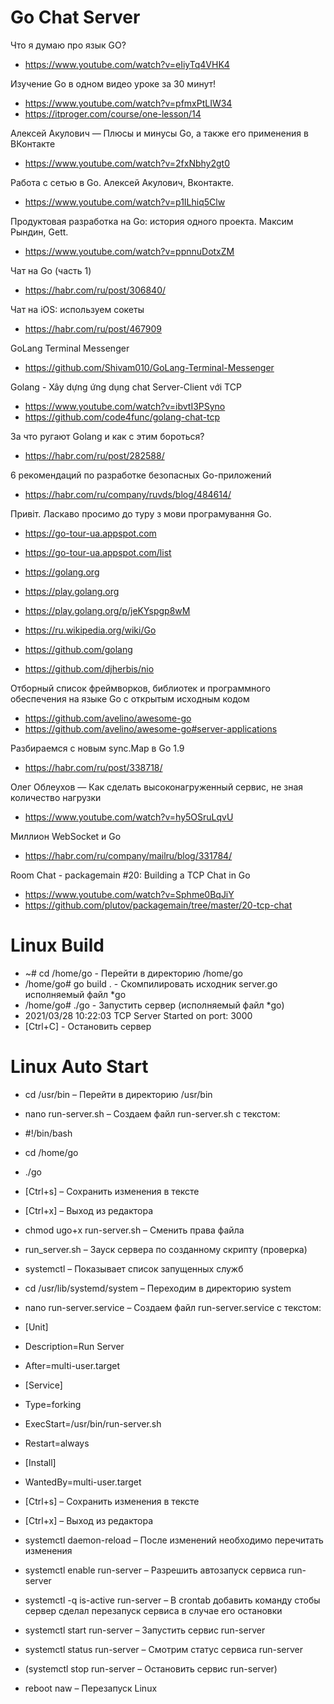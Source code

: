 # Go Chat Server

Что я думаю про язык GO?
- https://www.youtube.com/watch?v=eIiyTq4VHK4

Изучение Go в одном видео уроке за 30 минут!
- https://www.youtube.com/watch?v=pfmxPtLIW34
- https://itproger.com/course/one-lesson/14

Алексей Акулович — Плюсы и минусы Go, а также его применения в ВКонтакте
- https://www.youtube.com/watch?v=2fxNbhy2gt0

Работа с сетью в Go. Алексей Акулович, Вконтакте.
- https://www.youtube.com/watch?v=p1ILhiq5Clw

Продуктовая разработка на Go: история одного проекта. Максим Рындин, Gett.
- https://www.youtube.com/watch?v=ppnnuDotxZM

Чат на Go (часть 1)
- https://habr.com/ru/post/306840/

Чат на iOS: используем сокеты
- https://habr.com/ru/post/467909

GoLang Terminal Messenger
- https://github.com/Shivam010/GoLang-Terminal-Messenger

Golang - Xây dựng ứng dụng chat Server-Client với TCP
- https://www.youtube.com/watch?v=ibvtI3PSyno
- https://github.com/code4func/golang-chat-tcp

За что ругают Golang и как с этим бороться?
- https://habr.com/ru/post/282588/

6 рекомендаций по разработке безопасных Go-приложений
- https://habr.com/ru/company/ruvds/blog/484614/

Привіт. Ласкаво просимо до туру з мови програмування Go.
- https://go-tour-ua.appspot.com
- https://go-tour-ua.appspot.com/list

- https://golang.org
- https://play.golang.org
- https://play.golang.org/p/jeKYspgp8wM
- https://ru.wikipedia.org/wiki/Go
- https://github.com/golang
- https://github.com/djherbis/nio

Отборный список фреймворков, библиотек и программного обеспечения на языке Go с открытым исходным кодом
- https://github.com/avelino/awesome-go
- https://github.com/avelino/awesome-go#server-applications

Разбираемся с новым sync.Map в Go 1.9
- https://habr.com/ru/post/338718/

Олег Облеухов — Как сделать высоконагруженный сервис, не зная количество нагрузки
- https://www.youtube.com/watch?v=hy5OSruLqvU

Миллион WebSocket и Go
- https://habr.com/ru/company/mailru/blog/331784/

Room Chat - packagemain #20: Building a TCP Chat in Go
- https://www.youtube.com/watch?v=Sphme0BqJiY
- https://github.com/plutov/packagemain/tree/master/20-tcp-chat

# Linux Build
- ~# cd /home/go        - Перейти в директорию /home/go
- /home/go# go build .  - Скомпилировать исходник server.go исполняемый файл *go
- /home/go# ./go        - Запустить сервер (исполняемый файл *go)
- 2021/03/28 10:22:03 TCP Server Started on port: 3000
- [Ctrl+C]              - Остановить сервер

# Linux Auto Start
- cd /usr/bin 		– Перейти в директорию /usr/bin
- nano run-server.sh 	– Создаем файл run-server.sh с текстом:
- #!/bin/bash
- cd /home/go
- ./go
- [Ctrl+s] 		– Сохранить изменения в тексте
- [Ctrl+x] 		– Выход из редактора

- chmod ugo+x run-server.sh 	– Сменить права файла
- run_server.sh			– Зауск сервера по созданному скрипту (проверка)

- systemctl			– Показывает список запущенных служб
- cd /usr/lib/systemd/system	– Переходим в директорию system
- nano run-server.service	– Создаем файл run-server.service с текстом:
- [Unit]
- Description=Run Server
- After=multi-user.target
- [Service]
- Type=forking
- ExecStart=/usr/bin/run-server.sh
- Restart=always
- [Install]
- WantedBy=multi-user.target
- [Ctrl+s] 			– Сохранить изменения в тексте
- [Ctrl+x] 			– Выход из редактора

- systemctl daemon-reload	– После изменений необходимо перечитать изменения
- systemctl enable run-server	– Разрешить автозапуск сервиса run-server
- systemctl -q is-active run-server	– В crontab добавить команду стобы сервер сделал перезапуск сервиса в случае его остановки
- systemctl start run-server		– Запустить сервис run-server
- systemctl status run-server		– Cмотрим статус сервиса run-server
- (systemctl stop run-server		– Остановить сервис run-server)
- reboot naw				– Перезапуск Linux
